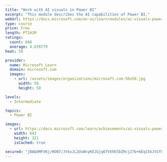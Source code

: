 ```yaml
---
title: "Work with AI visuals in Power BI"
excerpt: "This module describes the AI capabilities of Power BI."
webUrl: https://docs.microsoft.com/en-us/learn/modules/ai-visuals-power-bi/
type: course
price: Free
length: PT1H1M
ratings:
  count: 688
  average: 4.678779
heat: 58

provider:
  name: Microsoft Learn
  domain: microsoft.com
  images:
    - url: /assets/images/organizations/microsoft.com-50x50.jpg
      width: 50
      height: 50

levels:
  - Intermediate

topics:
  - Power BI

images:
  - url: https://docs.microsoft.com/learn/achievements/ai-visuals-power-bi-social.png
    width: 643
    height: 321
    isCached: true

secured: "jBAQdMFVKj/HON7/Jt6xJL2UsWnyKEJGjq6TVXhESbZRcj27b+6Eq15kJtGfU1klUEvdprZKnpVj/f5hyL+/YRiaWu/6DNrPMBG5NNSJs+MGQQ0hr5uHKUoVUG15qW6BnI5BRq/OzS1fp4hxfcj+lgnsEhjdUNQqrpICz+/sLRxYJR6eqrU3UEAgc3/QwpRUu0yp5vMTlsaxJzzzgwgMp++wlGEWFNw2LMDkujBWpA74On4rgDEEsvQbfawvkvUFEuk71oMELXoZ+uTnnzRWhZ00OYKKQNTdtGnzUVvZJme17G0YUimObII9FAL6Aja1Y2XF483qWZAaSJyb0O1GTIpwh4ODZHz34N5KYOHV8hGBEEnkfy3CYG0pDx1Bn6DsG6XhQ/eR2PcZo0kqcSiI3ssK6WEI35TDJLx/jmxr6go=;0ZSbLBbXYuwML3JQeY27Aw=="
---
```


